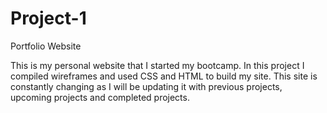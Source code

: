 # Project-1 
Portfolio Website 

This is my personal website that I started my bootcamp. In this project I compiled wireframes and used CSS and HTML to build my site. This site is constantly changing as I will be updating it with previous projects, upcoming projects and completed projects. 